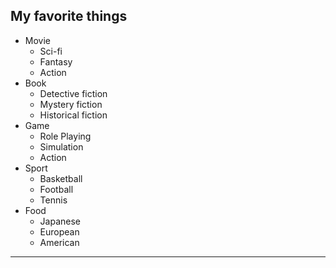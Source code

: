 ## My favorite things

- Movie
  - Sci-fi
  - Fantasy
  - Action
- Book
  - Detective fiction
  - Mystery fiction
  - Historical fiction
- Game
  - Role Playing
  - Simulation
  - Action
- Sport
  - Basketball
  - Football
  - Tennis
- Food
  - Japanese
  - European
  - American

---
